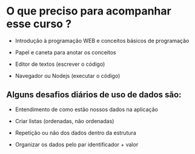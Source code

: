 # O que preciso para acompanhar esse curso ?

- Introdução à programação WEB e conceitos básicos de programação

- Papel e caneta para anotar os conceitos

- Editor de textos (escrever o código)

- Navegador ou Nodejs (executar o código)


## Alguns desafios diários de uso de dados são:

- Entendimento de como estão nossos dados na aplicação

- Criar listas (ordenadas, não ordenadas)

- Repetição ou não dos dados dentro da estrutura

- Organizar os dados pelo par identificador + valor